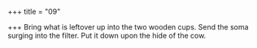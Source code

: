 +++
title = "09"

+++
Bring what is leftover up into the two wooden cups. Send the soma  surging into the filter.
Put it down upon the hide of the cow.